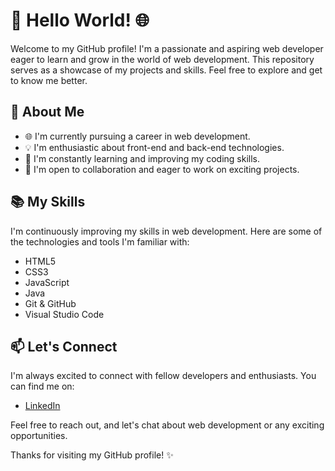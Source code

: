 # 👋 Hello World! 🌐

Welcome to my GitHub profile! I'm a passionate and aspiring web developer eager to learn and grow in the world of web development. This repository serves as a showcase of my projects and skills. Feel free to explore and get to know me better.

## 🚀 About Me

- 🌐 I'm currently pursuing a career in web development.
- 💡 I'm enthusiastic about front-end and back-end technologies.
- 🌱 I'm constantly learning and improving my coding skills.
- 🤝 I'm open to collaboration and eager to work on exciting projects.

## 📚 My Skills

I'm continuously improving my skills in web development. Here are some of the technologies and tools I'm familiar with:

- HTML5
- CSS3
- JavaScript
- Java
- Git & GitHub
- Visual Studio Code

## 📫 Let's Connect

I'm always excited to connect with fellow developers and enthusiasts. You can find me on:

- [LinkedIn](https://www.linkedin.com/in/yamuna-m-193022289/)

Feel free to reach out, and let's chat about web development or any exciting opportunities.

Thanks for visiting my GitHub profile! ✨
